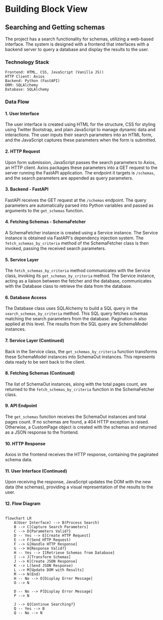 # Building Block View

## Searching and Getting schemas
The project has a search functionality for schemas, utilizing a web-based interface. The system is designed with a frontend that interfaces with a backend server to query a database and display the results to the user.
### Technology Stack

    Frontend: HTML, CSS, JavaScript (Vanilla JS))
    HTTP Client: Axios
    Backend: Python (FastAPI)
    ORM: SQLAlchemy
    Database: SQLAlchemy

### Data Flow
#### 1. User Interface
The user interface is created using HTML for the structure, CSS for styling using Twitter Bootstrap, and plain JavaScript to manage dynamic data and interactions. The user inputs their search parameters into an HTML form, and the JavaScript captures these parameters when the form is submitted.

#### 2. HTTP Request
Upon form submission, JavaScript passes the search parameters to Axios, an HTTP client. Axios packages these parameters into a GET request to the server running the FastAPI application. The endpoint it targets is `/schemas`, and the search parameters are appended as query parameters.

#### 3. Backend - FastAPI
FastAPI receives the GET request at the `/schemas` endpoint. The query parameters are automatically parsed into Python variables and passed as arguments to the `get_schemas` function.

#### 4. Fetching Schemas - SchemaFetcher
A SchemaFetcher instance is created using a Service instance. The Service instance is obtained via FastAPI's dependency injection system. The `fetch_schemas_by_criteria` method of the SchemaFetcher class is then invoked, passing the received search parameters.

#### 5. Service Layer
The `fetch_schemas_by_criteria` method communicates with the Service class, invoking its `get_schemas_by_criteria` method. The Service instance, acting as a liaison between the fetcher and the database, communicates with the Database class to retrieve the data from the database.

#### 6. Database Access
The Database class uses SQLAlchemy to build a SQL query in the `search_schemas_by_criteria` method. This SQL query fetches schemas matching the search parameters from the database. Pagination is also applied at this level. The results from the SQL query are SchemaModel instances.

#### 7. Service Layer (Continued)
Back in the Service class, the `get_schemas_by_criteria` function transforms these SchemaModel instances into SchemaOut instances. This represents data ready to be sent back to the client.

#### 8. Fetching Schemas (Continued)
The list of SchemaOut instances, along with the total pages count, are returned to the `fetch_schemas_by_criteria` function in the SchemaFetcher class.

#### 9. API Endpoint
The `get_schemas` function receives the SchemaOut instances and total pages count. If no schemas are found, a 404 HTTP exception is raised. Otherwise, a CustomPage object is created with the schemas and returned as a JSON response to the frontend.

#### 10. HTTP Response
Axios in the frontend receives the HTTP response, containing the paginated schema data.

#### 11. User Interface (Continued)
Upon receiving the response, JavaScript updates the DOM with the new data (the schemas), providing a visual representation of the results to the user.

#### 12. Flow Diagram
```mermaid

flowchart LR
    A(User Interface) --> B(Process Search)
    B --> C[Capture Search Parameters]
    C --> D{Parameters Valid?}
    D -- Yes --> E[Create HTTP Request]
    E --> F(Send HTTP Request)
    F --> G[Handle HTTP Response]
    G --> H{Response Valid?}
    H -- Yes --> I[Retrieve Schemas from Database]
    I --> J[Transform Schemas]
    J --> K[Create JSON Response]
    K --> L(Send JSON Response)
    L --> M[Update DOM with Results]
    M --> N(End)
    H -- No --> O[Display Error Message]
    O --> N
    
    D -- No --> P[Display Error Message]
    P --> N
    
    J --> Q{Continue Searching?}
    Q -- Yes --> B
    Q -- No --> N